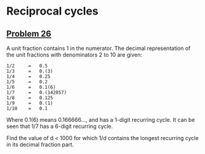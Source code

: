 # Reciprocal cycles
## [Problem 26](https://projecteuler.net/problem=26)

A unit fraction contains 1 in the numerator. The decimal representation of the unit fractions with denominators 2 to 10 are given:

    1/2 	= 	0.5
    1/3 	= 	0.(3)
    1/4	    = 	0.25
    1/5	    = 	0.2
    1/6	    = 	0.1(6)
    1/7 	= 	0.(142857)
    1/8	    = 	0.125
    1/9	    = 	0.(1)
    1/10	= 	0.1
    
Where 0.1(6) means 0.166666..., and has a 1-digit recurring cycle. It can be seen that 1/7 has a 6-digit recurring cycle.

Find the value of d < 1000 for which 1/d contains the longest recurring cycle in its decimal fraction part.
